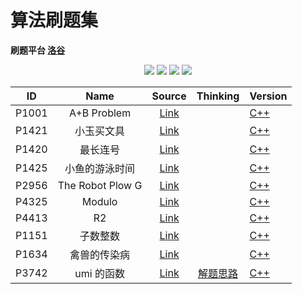 # 算法刷题集

**刷题平台 [洛谷](https://www.luogu.com.cn)**

<p align="center">
<img src="https://img.shields.io/badge/language-C++-green?style=for-the-badge">
<img src="https://img.shields.io/badge/language-golang-6BACF9?style=for-the-badge">
<img src="https://img.shields.io/badge/language-java-yellow?style=for-the-badge">
<img src="https://img.shields.io/badge/language-python-blue?style=for-the-badge">
</p>

|  ID   |       Name       |                     Source                     |                                     Thinking                                     | Version                                                                      |
| :---: | :--------------: | :--------------------------------------------: | :------------------------------------------------------------------------------: | ---------------------------------------------------------------------------- |
| P1001 |   A+B Problem    | [Link](https://www.luogu.com.cn/problem/P1001) |                                                                                  | [C++](P1001-cpp/main.cpp) |
| P1421 |    小玉买文具    | [Link](https://www.luogu.com.cn/problem/P1421) |                                                                                  | [C++](P1421-cpp/main.cpp) |
| P1420 |     最长连号     | [Link](https://www.luogu.com.cn/problem/P1420) |                                                                                  | [C++](P1420-cpp/main.cpp) |
| P1425 |  小鱼的游泳时间  | [Link](https://www.luogu.com.cn/problem/P1425) |                                                                                  | [C++](P1425-cpp/main.cpp) |
| P2956 | The Robot Plow G | [Link](https://www.luogu.com.cn/problem/P2956) |                                                                                  | [C++](P2956-cpp/main.cpp) |
| P4325 |      Modulo      | [Link](https://www.luogu.com.cn/problem/P4325) |                                                                                  | [C++](P4325-cpp/main.cpp) |
| P4413 |        R2        | [Link](https://www.luogu.com.cn/problem/P4413) |                                                                                  | [C++](P4413-cpp/main.cpp) |
| P1151 |     子数整数     | [Link](https://www.luogu.com.cn/problem/P1151) |                                                                                  | [C++](P1151-cpp/main.cpp) |
| P1634 |   禽兽的传染病   | [Link](https://www.luogu.com.cn/problem/P1634) |                                                                                  | [C++](P1634-cpp/main.cpp) |
| P3742 |    umi 的函数    | [Link](https://www.luogu.com.cn/problem/P3742) | [解题思路](P3742-cpp/IDEA.md) | [C++](P3742-cpp/main.cpp) | 
